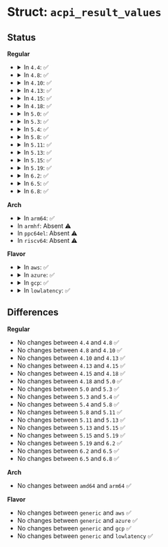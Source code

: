 # Struct: <code>acpi_result_values</code>

## Status
<b>Regular</b>
<ul>
<li>
<details>
<summary>In <code>4.4</code>: ✅</summary>

```c
struct acpi_result_values {
    void *next;
    u8 descriptor_type;
    u8 flags;
    u16 value;
    u16 state;
    union acpi_operand_object * obj_desc[8];
};
```
</details>
</li>
<li>
<details>
<summary>In <code>4.8</code>: ✅</summary>

```c
struct acpi_result_values {
    void *next;
    u8 descriptor_type;
    u8 flags;
    u16 value;
    u16 state;
    union acpi_operand_object * obj_desc[8];
};
```
</details>
</li>
<li>
<details>
<summary>In <code>4.10</code>: ✅</summary>

```c
struct acpi_result_values {
    void *next;
    u8 descriptor_type;
    u8 flags;
    u16 value;
    u16 state;
    union acpi_operand_object * obj_desc[8];
};
```
</details>
</li>
<li>
<details>
<summary>In <code>4.13</code>: ✅</summary>

```c
struct acpi_result_values {
    void *next;
    u8 descriptor_type;
    u8 flags;
    u16 value;
    u16 state;
    union acpi_operand_object * obj_desc[8];
};
```
</details>
</li>
<li>
<details>
<summary>In <code>4.15</code>: ✅</summary>

```c
struct acpi_result_values {
    void *next;
    u8 descriptor_type;
    u8 flags;
    u16 value;
    u16 state;
    union acpi_operand_object * obj_desc[8];
};
```
</details>
</li>
<li>
<details>
<summary>In <code>4.18</code>: ✅</summary>

```c
struct acpi_result_values {
    void *next;
    u8 descriptor_type;
    u8 flags;
    u16 value;
    u16 state;
    union acpi_operand_object * obj_desc[8];
};
```
</details>
</li>
<li>
<details>
<summary>In <code>5.0</code>: ✅</summary>

```c
struct acpi_result_values {
    void *next;
    u8 descriptor_type;
    u8 flags;
    u16 value;
    u16 state;
    union acpi_operand_object * obj_desc[8];
};
```
</details>
</li>
<li>
<details>
<summary>In <code>5.3</code>: ✅</summary>

```c
struct acpi_result_values {
    void *next;
    u8 descriptor_type;
    u8 flags;
    u16 value;
    u16 state;
    union acpi_operand_object * obj_desc[8];
};
```
</details>
</li>
<li>
<details>
<summary>In <code>5.4</code>: ✅</summary>

```c
struct acpi_result_values {
    void *next;
    u8 descriptor_type;
    u8 flags;
    u16 value;
    u16 state;
    union acpi_operand_object * obj_desc[8];
};
```
</details>
</li>
<li>
<details>
<summary>In <code>5.8</code>: ✅</summary>

```c
struct acpi_result_values {
    void *next;
    u8 descriptor_type;
    u8 flags;
    u16 value;
    u16 state;
    union acpi_operand_object * obj_desc[8];
};
```
</details>
</li>
<li>
<details>
<summary>In <code>5.11</code>: ✅</summary>

```c
struct acpi_result_values {
    void *next;
    u8 descriptor_type;
    u8 flags;
    u16 value;
    u16 state;
    union acpi_operand_object * obj_desc[8];
};
```
</details>
</li>
<li>
<details>
<summary>In <code>5.13</code>: ✅</summary>

```c
struct acpi_result_values {
    void *next;
    u8 descriptor_type;
    u8 flags;
    u16 value;
    u16 state;
    union acpi_operand_object * obj_desc[8];
};
```
</details>
</li>
<li>
<details>
<summary>In <code>5.15</code>: ✅</summary>

```c
struct acpi_result_values {
    void *next;
    u8 descriptor_type;
    u8 flags;
    u16 value;
    u16 state;
    union acpi_operand_object * obj_desc[8];
};
```
</details>
</li>
<li>
<details>
<summary>In <code>5.19</code>: ✅</summary>

```c
struct acpi_result_values {
    void *next;
    u8 descriptor_type;
    u8 flags;
    u16 value;
    u16 state;
    union acpi_operand_object * obj_desc[8];
};
```
</details>
</li>
<li>
<details>
<summary>In <code>6.2</code>: ✅</summary>

```c
struct acpi_result_values {
    void *next;
    u8 descriptor_type;
    u8 flags;
    u16 value;
    u16 state;
    union acpi_operand_object * obj_desc[8];
};
```
</details>
</li>
<li>
<details>
<summary>In <code>6.5</code>: ✅</summary>

```c
struct acpi_result_values {
    void *next;
    u8 descriptor_type;
    u8 flags;
    u16 value;
    u16 state;
    union acpi_operand_object * obj_desc[8];
};
```
</details>
</li>
<li>
<details>
<summary>In <code>6.8</code>: ✅</summary>

```c
struct acpi_result_values {
    void *next;
    u8 descriptor_type;
    u8 flags;
    u16 value;
    u16 state;
    union acpi_operand_object * obj_desc[8];
};
```
</details>
</li>
</ul>
<b>Arch</b>
<ul>
<li>
<details>
<summary>In <code>arm64</code>: ✅</summary>

```c
struct acpi_result_values {
    void *next;
    u8 descriptor_type;
    u8 flags;
    u16 value;
    u16 state;
    union acpi_operand_object * obj_desc[8];
};
```
</details>
</li>
<li>
In <code>armhf</code>: Absent ⚠️
</li>
<li>
In <code>ppc64el</code>: Absent ⚠️
</li>
<li>
In <code>riscv64</code>: Absent ⚠️
</li>
</ul>
<b>Flavor</b>
<ul>
<li>
<details>
<summary>In <code>aws</code>: ✅</summary>

```c
struct acpi_result_values {
    void *next;
    u8 descriptor_type;
    u8 flags;
    u16 value;
    u16 state;
    union acpi_operand_object * obj_desc[8];
};
```
</details>
</li>
<li>
<details>
<summary>In <code>azure</code>: ✅</summary>

```c
struct acpi_result_values {
    void *next;
    u8 descriptor_type;
    u8 flags;
    u16 value;
    u16 state;
    union acpi_operand_object * obj_desc[8];
};
```
</details>
</li>
<li>
<details>
<summary>In <code>gcp</code>: ✅</summary>

```c
struct acpi_result_values {
    void *next;
    u8 descriptor_type;
    u8 flags;
    u16 value;
    u16 state;
    union acpi_operand_object * obj_desc[8];
};
```
</details>
</li>
<li>
<details>
<summary>In <code>lowlatency</code>: ✅</summary>

```c
struct acpi_result_values {
    void *next;
    u8 descriptor_type;
    u8 flags;
    u16 value;
    u16 state;
    union acpi_operand_object * obj_desc[8];
};
```
</details>
</li>
</ul>

## Differences
<b>Regular</b>
<ul>
<li>
No changes between <code>4.4</code> and <code>4.8</code> ✅
</li>
<li>
No changes between <code>4.8</code> and <code>4.10</code> ✅
</li>
<li>
No changes between <code>4.10</code> and <code>4.13</code> ✅
</li>
<li>
No changes between <code>4.13</code> and <code>4.15</code> ✅
</li>
<li>
No changes between <code>4.15</code> and <code>4.18</code> ✅
</li>
<li>
No changes between <code>4.18</code> and <code>5.0</code> ✅
</li>
<li>
No changes between <code>5.0</code> and <code>5.3</code> ✅
</li>
<li>
No changes between <code>5.3</code> and <code>5.4</code> ✅
</li>
<li>
No changes between <code>5.4</code> and <code>5.8</code> ✅
</li>
<li>
No changes between <code>5.8</code> and <code>5.11</code> ✅
</li>
<li>
No changes between <code>5.11</code> and <code>5.13</code> ✅
</li>
<li>
No changes between <code>5.13</code> and <code>5.15</code> ✅
</li>
<li>
No changes between <code>5.15</code> and <code>5.19</code> ✅
</li>
<li>
No changes between <code>5.19</code> and <code>6.2</code> ✅
</li>
<li>
No changes between <code>6.2</code> and <code>6.5</code> ✅
</li>
<li>
No changes between <code>6.5</code> and <code>6.8</code> ✅
</li>
</ul>
<b>Arch</b>
<ul>
<li>
No changes between <code>amd64</code> and <code>arm64</code> ✅
</li>
</ul>
<b>Flavor</b>
<ul>
<li>
No changes between <code>generic</code> and <code>aws</code> ✅
</li>
<li>
No changes between <code>generic</code> and <code>azure</code> ✅
</li>
<li>
No changes between <code>generic</code> and <code>gcp</code> ✅
</li>
<li>
No changes between <code>generic</code> and <code>lowlatency</code> ✅
</li>
</ul>
